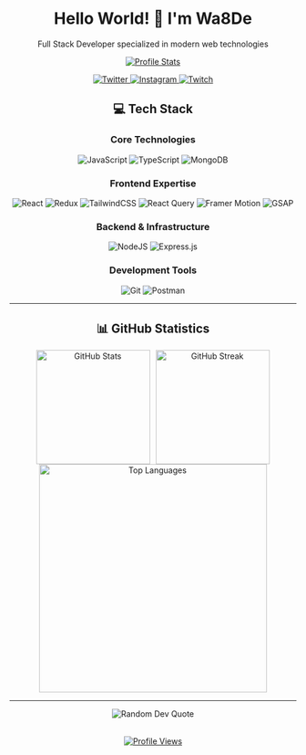 <div align="center">

# Hello World! 👋 I'm Wa8De
Full Stack Developer specialized in modern web technologies

[![Profile Stats](https://github-widgetbox.vercel.app/api/profile?username=Wa8De&data=repositories,stars,commits&theme=dark)](https://github.com/Wa8De)

<div align="center">
  <a href="https://twitter.com/ussamae_">
    <img src="https://img.shields.io/badge/Twitter-%231DA1F2.svg?style=for-the-badge&logo=Twitter&logoColor=white" alt="Twitter">
  </a>
  <a href="https://instagram.com/elmejduube">
    <img src="https://img.shields.io/badge/Instagram-%23E4405F.svg?style=for-the-badge&logo=Instagram&logoColor=white" alt="Instagram">
  </a>
  <a href="https://twitch.tv/Wa8De">
    <img src="https://img.shields.io/badge/Twitch-%239146FF.svg?style=for-the-badge&logo=Twitch&logoColor=white" alt="Twitch">
  </a>
</div>

## 💻 Tech Stack

### Core Technologies
![JavaScript](https://img.shields.io/badge/javascript-%23323330.svg?style=for-the-badge&logo=javascript&logoColor=%23F7DF1E)
![TypeScript](https://img.shields.io/badge/typescript-%23007ACC.svg?style=for-the-badge&logo=typescript&logoColor=white)
![MongoDB](https://img.shields.io/badge/MongoDB-%234ea94b.svg?style=for-the-badge&logo=mongodb&logoColor=white)

### Frontend Expertise
![React](https://img.shields.io/badge/react-%2320232a.svg?style=for-the-badge&logo=react&logoColor=%2361DAFB)
![Redux](https://img.shields.io/badge/redux-%23593d88.svg?style=for-the-badge&logo=redux&logoColor=white)
![TailwindCSS](https://img.shields.io/badge/tailwindcss-%2338B2AC.svg?style=for-the-badge&logo=tailwind-css&logoColor=white)
![React Query](https://img.shields.io/badge/-React%20Query-FF4154?style=for-the-badge&logo=react%20query&logoColor=white)
![Framer Motion](https://img.shields.io/badge/Framer%20Motion-black?style=for-the-badge&logo=framer&logoColor=white)
![GSAP](https://img.shields.io/badge/GSAP-88CE02?style=for-the-badge&logo=greensock&logoColor=black)

### Backend & Infrastructure
![NodeJS](https://img.shields.io/badge/node.js-6DA55F?style=for-the-badge&logo=node.js&logoColor=white)
![Express.js](https://img.shields.io/badge/express.js-%23404d59.svg?style=for-the-badge&logo=express&logoColor=%2361DAFB)

### Development Tools
![Git](https://img.shields.io/badge/git-%23F05033.svg?style=for-the-badge&logo=git&logoColor=white)
![Postman](https://img.shields.io/badge/Postman-FF6C37?style=for-the-badge&logo=postman&logoColor=white)

---

## 📊 GitHub Statistics

<div style="display: flex; justify-content: center; gap: 10px; flex-wrap: wrap;">

<img src="https://github-readme-stats.vercel.app/api?username=Wa8De&theme=tokyonight&hide_border=true&include_all_commits=true&count_private=true&show_icons=true" alt="GitHub Stats" style="height: 200px" />

<img src="https://github-readme-streak-stats.herokuapp.com/?user=Wa8De&theme=tokyonight&hide_border=true" alt="GitHub Streak" style="height: 200px" />

</div>

<img src="https://github-readme-stats.vercel.app/api/top-langs/?username=Wa8De&theme=tokyonight&hide_border=true&include_all_commits=true&count_private=true&layout=compact" alt="Top Languages" width="400px" />

---

<div align="center">
  <img src="https://quotes-github-readme.vercel.app/api?type=horizontal&theme=tokyonight" alt="Random Dev Quote" />
</div>

<br/>

[![Profile Views](https://visitcount.itsvg.in/api?id=Wa8De&icon=5&color=6)](https://visitcount.itsvg.in)

</div>
